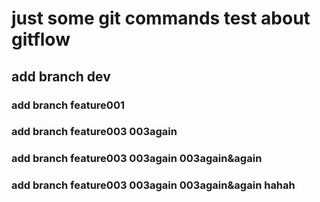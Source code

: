 # just some git commands test about gitflow

## add branch dev

### add branch feature001

### add branch feature003  003again
### add branch feature003  003again 003again&again
### add branch feature003  003again 003again&again  hahah 
